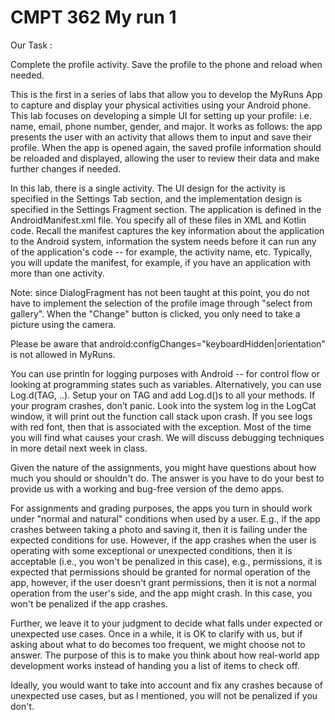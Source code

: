 # CMPT 362 My run 1 

Our Task :

Complete the profile activity. Save the profile to the phone and reload when needed.

This is the first in a series of labs that allow you to develop the MyRuns App to capture and display your physical activities using your Android phone. This lab focuses on developing a simple UI for setting up your profile: i.e. name, email, phone number, gender, and major. It works as follows: the app presents the user with an activity that allows them to input and save their profile. When the app is opened again, the saved profile information should be reloaded and displayed, allowing the user to review their data and make further changes if needed.

In this lab, there is a single activity. The UI design for the activity is specified in the Settings Tab section, and the implementation design is specified in the Settings Fragment section. The application is defined in the AndroidManifest.xml file. You specify all of these files in XML and Kotlin code. Recall the manifest captures the key information about the application to the Android system, information the system needs before it can run any of the application's code -- for example, the activity name, etc. Typically, you will update the manifest, for example, if you have an application with more than one activity.

Note: since DialogFragment has not been taught at this point, you do not have to implement the selection of the profile image through "select from gallery". When the "Change" button is clicked, you only need to take a picture using the camera.

Please be aware that android:configChanges="keyboardHidden|orientation" is not allowed in MyRuns.

You can use println for logging purposes with Android -- for control flow or looking at programming states such as variables. Alternatively, you can use Log.d(TAG, ..). Setup your on TAG and add Log.d()s to all your methods. If your program crashes, don’t panic. Look into the system log in the LogCat window, it will print out the function call stack upon crash. If you see logs with red font, then that is associated with the exception. Most of the time you will find what causes your crash. We will discuss debugging techniques in more detail next week in class.

Given the nature of the assignments, you might have questions about how much you should or shouldn't do. The answer is you have to do your best to provide us with a working and bug-free version of the demo apps.

For assignments and grading purposes, the apps you turn in should work under "normal and natural" conditions when used by a user. E.g., if the app crashes between taking a photo and saving it, then it is failing under the expected conditions for use. However, if the app crashes when the user is operating with some exceptional or unexpected conditions, then it is acceptable (i.e., you won't be penalized in this case), e.g., permissions, it is expected that permissions should be granted for normal operation of the app, however, if the user doesn't grant permissions, then it is not a normal operation from the user's side, and the app might crash. In this case, you won't be penalized if the app crashes.

Further, we leave it to your judgment to decide what falls under expected or unexpected use cases. Once in a while, it is OK to clarify with us, but if asking about what to do becomes too frequent, we might choose not to answer. The purpose of this is to make you think about how real-world app development works instead of handing you a list of items to check off.

Ideally, you would want to take into account and fix any crashes because of unexpected use cases, but as I mentioned, you will not be penalized if you don't.
